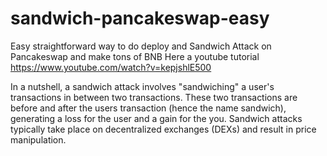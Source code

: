 # sandwich-pancakeswap-easy

Easy straightforward way to do deploy and Sandwich Attack on Pancakeswap and make tons of BNB
Here a youtube tutorial
https://www.youtube.com/watch?v=kepjshlE500

In a nutshell, a sandwich attack involves "sandwiching" a user's transactions in between two transactions.
These two transactions are before and after the users transaction (hence the name sandwich), 
generating a loss for the user and a gain for the you. Sandwich attacks typically take place on decentralized exchanges 
(DEXs) and result in price manipulation.
